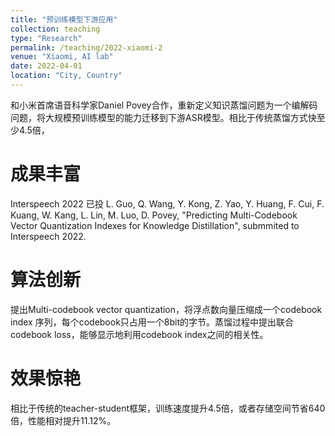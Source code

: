 ```yaml
---
title: "预训练模型下游应用"
collection: teaching
type: "Research"
permalink: /teaching/2022-xiaomi-2
venue: "Xiaomi, AI lab"
date: 2022-04-01
location: "City, Country"
---
```


和小米首席语音科学家Daniel Povey合作，重新定义知识蒸馏问题为一个编解码问题，将大规模预训练模型的能力迁移到下游ASR模型。相比于传统蒸馏方式快至少4.5倍，

成果丰富
======
Interspeech 2022 已投
L. Guo, Q. Wang, Y. Kong, Z. Yao, Y. Huang, F. Cui, F. Kuang, W. Kang, L. Lin, M. Luo, D. Povey, "Predicting Multi-Codebook Vector Quantization Indexes for Knowledge Distillation", submmited to Interspeech 2022.

算法创新
======
提出Multi-codebook vector quantization，将浮点数向量压缩成一个codebook index 序列，每个codebook只占用一个8bit的字节。蒸馏过程中提出联合codebook loss，能够显示地利用codebook index之间的相关性。

效果惊艳
======
相比于传统的teacher-student框架，训练速度提升4.5倍，或者存储空间节省640倍，性能相对提升11.12%。

